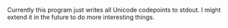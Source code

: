 Currently this program just writes all Unicode codepoints to stdout. I might
extend it in the future to do more interesting things.

